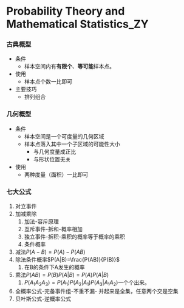 # Probability Theory and Mathematical Statistics_ZY

### 古典概型

-   条件
    -   样本空间内有**有限个**、**等可能**样本点。
-   使用
    -   样本点个数一比即可
-   主要技巧
    -   排列组合

### 几何概型

-   条件
    -   样本空间是一个可度量的几何区域
    -   样本点落入其中一个子区域的可能性大小
        -   与几何度量成正比
        -   与形状位置无关
-   使用
    -   两种度量（面积）一比即可

### 七大公式

1.  对立事件
2.  加减乘除
    1.  加法-容斥原理
    2.  互斥事件-拆和-概率相加
    3.  独立事件-拆积-乘积的概率等于概率的乘积
    4.  条件概率
3.  减法$P(A-B)=P(A)-P(AB)$
4.  除法条件概率$P(A|B)=\frac{P(AB)}{P(B)}​$
    1.  在B的条件下A发生的概率
5.  乘法$P(AB)=P(B)P(A|B)=P(A)P(A|B)$
    1.  $P(A_1A_2A_3)=P(A_1)P(A_2|A_1)P(A_3|A_1A_2)$一个个出来。
6.  全概率公式-完备事件组-不重不漏- 并起来是全集，任意两个交是空集
7.  贝叶斯公式-逆概率公式